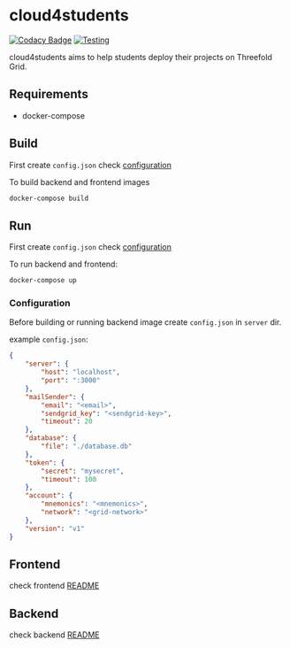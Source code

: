 # cloud4students

[![Codacy Badge](https://app.codacy.com/project/badge/Grade/cd6e18aac6be404ab89ec160b4b36671)](https://www.codacy.com/gh/threefoldtech/grid3-go/dashboard?utm_source=github.com&amp;utm_medium=referral&amp;utm_content=threefoldtech/grid3-go&amp;utm_campaign=Badge_Grade) [![Testing](https://github.com/rawdaGastan/cloud4students/actions/workflows/gotest.yml/badge.svg?branch=development)](https://github.com/rawdaGastan/cloud4students/actions/workflows/gotest.yml)

cloud4students aims to help students deploy their projects on Threefold Grid.

## Requirements

- docker-compose

## Build

First create `config.json` check [configuration](#configuration)

To build backend and frontend images

```bash
docker-compose build
```

## Run

First create `config.json` check [configuration](#configuration)

To run backend and frontend:

```bash
docker-compose up
```

### Configuration

Before building or running backend image create `config.json` in `server` dir.

example `config.json`:

```json
{
    "server": {
        "host": "localhost",
        "port": ":3000"
    },
    "mailSender": {
        "email": "<email>",
        "sendgrid_key": "<sendgrid-key>",
        "timeout": 20 
    },
    "database": {
        "file": "./database.db"
    },
    "token": {
        "secret": "mysecret",
        "timeout": 100
    },
    "account": {
        "mnemonics": "<mnemonics>",
        "network": "<grid-network>"
    },
    "version": "v1"
}
```

## Frontend

check frontend [README](client/README.md)

## Backend

check backend [README](server/README.md)
